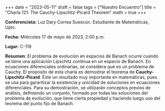 +++
date  = "2023-05-11"
draft = false
tags  = ["Nuestro Encuentro"]
title = "Charla 121: The Cauchy-Lipschitz-Picard Theorem"
math  = true
+++

**Conferencista:** Luz Dary Correa Suescún. Estudiante de Matemáticas, Uptc.

**Fecha:** Miércoles 17 de mayo de 2023, 2:00 p.m.

**Lugar:** C-119

**Resumen**: El problema de evolución en espacios de Banach ocurre cuando se tiene una aplicación Lipschitz continua en un espacio de Banach. En ecuaciones diferenciales ordinarias, se considera que es un problema de Cauchy. El propósito de esta charla es demostrar el teorema de **Cauchy-Lipschitz-Picard**. Éste un resultado muy importante en matemáticas, pues se usa para garantizar la existencia y unicidad de soluciones en ecuaciones diferenciales. Para su demostración, se utilizarán conceptos previos de análisis, definiendo un conjunto, formado por todas las soluciones del problema de evolución, que tiene cierta propiedad y haciendo luego uso del teorema del punto fijo de Banach.
